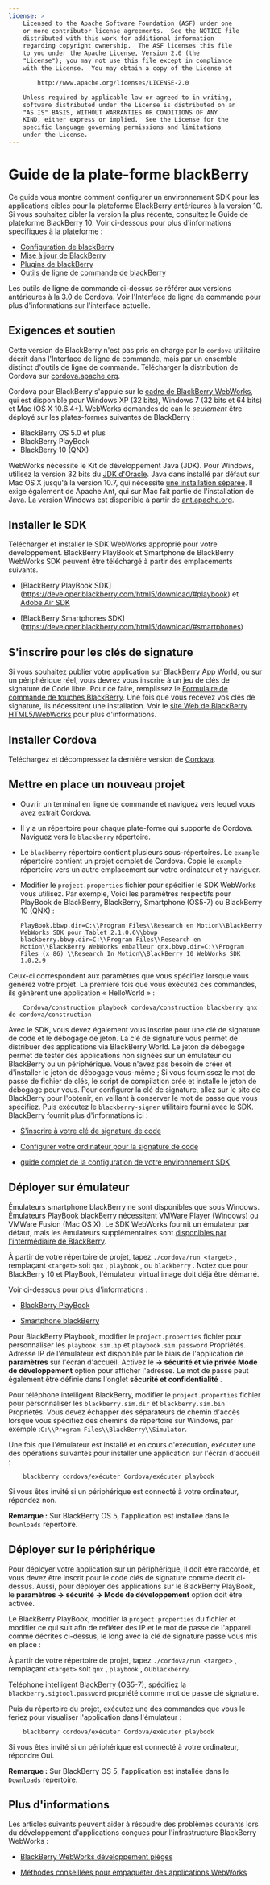 ```yaml
---
license: >
    Licensed to the Apache Software Foundation (ASF) under one
    or more contributor license agreements.  See the NOTICE file
    distributed with this work for additional information
    regarding copyright ownership.  The ASF licenses this file
    to you under the Apache License, Version 2.0 (the
    "License"); you may not use this file except in compliance
    with the License.  You may obtain a copy of the License at

        http://www.apache.org/licenses/LICENSE-2.0

    Unless required by applicable law or agreed to in writing,
    software distributed under the License is distributed on an
    "AS IS" BASIS, WITHOUT WARRANTIES OR CONDITIONS OF ANY
    KIND, either express or implied.  See the License for the
    specific language governing permissions and limitations
    under the License.
---
```


# Guide de la plate-forme blackBerry

Ce guide vous montre comment configurer un environnement SDK pour les applications cibles pour la plateforme BlackBerry antérieures à la version 10. Si vous souhaitez cibler la version la plus récente, consultez le Guide de plateforme BlackBerry 10. Voir ci-dessous pour plus d'informations spécifiques à la plateforme :

*   <a href="config.html">Configuration de blackBerry</a>
*   <a href="upgrading.html">Mise à jour de BlackBerry</a>
*   <a href="plugin.html">Plugins de blackBerry</a>
*   <a href="tools.html">Outils de ligne de commande de blackBerry</a>

Les outils de ligne de commande ci-dessus se référer aux versions antérieures à la 3.0 de Cordova. Voir l'Interface de ligne de commande pour plus d'informations sur l'interface actuelle.

## Exigences et soutien

Cette version de BlackBerry n'est pas pris en charge par le `cordova` utilitaire décrit dans l'Interface de ligne de commande, mais par un ensemble distinct d'outils de ligne de commande. Télécharger la distribution de Cordova sur [cordova.apache.org][1].

 [1]: http://cordova.apache.org/#download

Cordova pour BlackBerry s'appuie sur le [cadre de BlackBerry WebWorks][2], qui est disponible pour Windows XP (32 bits), Windows 7 (32 bits et 64 bits) et Mac (OS X 10.6.4+). WebWorks demandes de can le *seulement* être déployé sur les plates-formes suivantes de BlackBerry :

 [2]: https://bdsc.webapps.blackberry.com/html5

*   BlackBerry OS 5.0 et plus
*   BlackBerry PlayBook
*   BlackBerry 10 (QNX)

WebWorks nécessite le Kit de développement Java (JDK). Pour Windows, utilisez la version 32 bits du [JDK d'Oracle][3]. Java dans installé par défaut sur Mac OS X jusqu'à la version 10.7, qui nécessite [une installation séparée][4]. Il exige également de Apache Ant, qui sur Mac fait partie de l'installation de Java. La version Windows est disponible à partir de [ant.apache.org][5].

 [3]: http://www.oracle.com/technetwork/java/javase/downloads/index.html#jdk
 [4]: http://support.apple.com/kb/DL1421
 [5]: http://ant.apache.org/bindownload.cgi

## Installer le SDK

Télécharger et installer le SDK WebWorks approprié pour votre développement. BlackBerry PlayBook et Smartphone de BlackBerry WebWorks SDK peuvent être téléchargé à partir des emplacements suivants.

*   \[BlackBerry PlayBook SDK\] (https://developer.blackberry.com/html5/download/#playbook) et [Adobe Air SDK][6]

*   \[BlackBerry Smartphones SDK\] (https://developer.blackberry.com/html5/download/#smartphones)

 [6]: http://www.adobe.com/devnet/air/air-sdk-download.html

## S'inscrire pour les clés de signature

Si vous souhaitez publier votre application sur BlackBerry App World, ou sur un périphérique réel, vous devrez vous inscrire à un jeu de clés de signature de Code libre. Pour ce faire, remplissez le [Formulaire de commande de touches BlackBerry][7]. Une fois que vous recevez vos clés de signature, ils nécessitent une installation. Voir le [site Web de BlackBerry HTML5/WebWorks][8] pour plus d'informations.

 [7]: https://www.blackberry.com/SignedKeys
 [8]: https://developer.blackberry.com/html5/documentation/signing_setup_bb10_apps_2008396_11.html

## Installer Cordova

Téléchargez et décompressez la dernière version de [Cordova][1].

## Mettre en place un nouveau projet

*   Ouvrir un terminal en ligne de commande et naviguez vers lequel vous avez extrait Cordova.

*   Il y a un répertoire pour chaque plate-forme qui supporte de Cordova. Naviguez vers le `blackberry` répertoire.

*   Le `blackberry` répertoire contient plusieurs sous-répertoires. Le `example` répertoire contient un projet complet de Cordova. Copie le `example` répertoire vers un autre emplacement sur votre ordinateur et y naviguer.

*   Modifier le `project.properties` fichier pour spécifier le SDK WebWorks vous utilisez. Par exemple, Voici les paramètres respectifs pour PlayBook de BlackBerry, BlackBerry, Smartphone (OS5-7) ou BlackBerry 10 (QNX) :
    
        PlayBook.bbwp.dir=C:\\Program Files\\Research en Motion\\BlackBerry WebWorks SDK pour Tablet 2.1.0.6\\bbwp blackberry.bbwp.dir=C:\\Program Files\\Research en Motion\\BlackBerry WebWorks emballeur qnx.bbwp.dir=C:\\Program Files (x 86) \\Research In Motion\\BlackBerry 10 WebWorks SDK 1.0.2.9
        

Ceux-ci correspondent aux paramètres que vous spécifiez lorsque vous générez votre projet. La première fois que vous exécutez ces commandes, ils génèrent une application « HelloWorld » :

        Cordova/construction playbook cordova/construction blackberry qnx de cordova/construction
    

Avec le SDK, vous devez également vous inscrire pour une clé de signature de code et le débogage de jeton. La clé de signature vous permet de distribuer des applications via BlackBerry World. Le jeton de débogage permet de tester des applications non signées sur un émulateur du BlackBerry ou un périphérique. Vous n'avez pas besoin de créer et d'installer le jeton de débogage vous-même ; Si vous fournissez le mot de passe de fichier de clés, le script de compilation crée et installe le jeton de débogage pour vous. Pour configurer la clé de signature, allez sur le site de BlackBerry pour l'obtenir, en veillant à conserver le mot de passe que vous spécifiez. Puis exécutez le `blackberry-signer` utilitaire fourni avec le SDK. BlackBerry fournit plus d'informations ici :

*   [S'inscrire à votre clé de signature de code][9]

*   [Configurer votre ordinateur pour la signature de code][10]

*   [guide complet de la configuration de votre environnement SDK][11]

 [9]: https://www.blackberry.com/SignedKeys/codesigning.html
 [10]: http://developer.blackberry.com/html5/documentation/set_up_for_signing.html
 [11]: http://developer.blackberry.com/native/documentation/bb10/com.qnx.doc.native_sdk.quickstart/topic/set_up_your_environment.html

## Déployer sur émulateur

Émulateurs smartphone blackBerry ne sont disponibles que sous Windows. Émulateurs PlayBook blackBerry nécessitent VMWare Player (Windows) ou VMWare Fusion (Mac OS X). Le SDK WebWorks fournit un émulateur par défaut, mais les émulateurs supplémentaires sont [disponibles par l'intermédiaire de BlackBerry][12].

 [12]: http://us.blackberry.com/developers/resources/simulators.jsp

À partir de votre répertoire de projet, tapez `./cordova/run <target>` , remplaçant `<target>` soit `qnx` , `playbook` , ou `blackberry` . Notez que pour BlackBerry 10 et PlayBook, l'émulateur virtual image doit déjà être démarré.

Voir ci-dessous pour plus d'informations :

*   [BlackBerry PlayBook][13]

*   [Smartphone blackBerry][14]

 [13]: https://developer.blackberry.com/html5/documentation/using_the_tablet_simulator_1866980_11.html
 [14]: https://developer.blackberry.com/html5/documentation/run_your_app_on_smartphone_sim_1876976_11.html

Pour BlackBerry Playbook, modifier le `project.properties` fichier pour personnaliser les `playbook.sim.ip` et `playbook.sim.password` Propriétés. Adresse IP de l'émulateur est disponible par le biais de l'application de **paramètres** sur l'écran d'accueil. Activez le **→ sécurité et vie privée Mode de développement** option pour afficher l'adresse. Le mot de passe peut également être définie dans l'onglet **sécurité et confidentialité** .

Pour téléphone intelligent BlackBerry, modifier le `project.properties` fichier pour personnaliser les `blackberry.sim.dir` et `blackberry.sim.bin` Propriétés. Vous devez échapper des séparateurs de chemin d'accès lorsque vous spécifiez des chemins de répertoire sur Windows, par exemple :`C:\\Program
Files\\BlackBerry\\Simulator`.

Une fois que l'émulateur est installé et en cours d'exécution, exécutez une des opérations suivantes pour installer une application sur l'écran d'accueil :

        blackberry cordova/exécuter Cordova/exécuter playbook
    

Si vous êtes invité si un périphérique est connecté à votre ordinateur, répondez non.

**Remarque :** Sur BlackBerry OS 5, l'application est installée dans le `Downloads` répertoire.

## Déployer sur le périphérique

Pour déployer votre application sur un périphérique, il doit être raccordé, et vous devez être inscrit pour le code clés de signature comme décrit ci-dessus. Aussi, pour déployer des applications sur le BlackBerry PlayBook, le **paramètres → sécurité → Mode de développement** option doit être activée.

Le BlackBerry PlayBook, modifier la `project.properties` du fichier et modifier ce qui suit afin de refléter des IP et le mot de passe de l'appareil comme décrites ci-dessus, le long avec la clé de signature passe vous mis en place :

À partir de votre répertoire de projet, tapez `./cordova/run <target>` , remplaçant `<target>` soit `qnx` , `playbook` , ou`blackberry`.

Téléphone intelligent BlackBerry (OS5-7), spécifiez la `blackberry.sigtool.password` propriété comme mot de passe clé signature.

Puis du répertoire du projet, exécutez une des commandes que vous le feriez pour visualiser l'application dans l'émulateur :

        blackberry cordova/exécuter Cordova/exécuter playbook
    

Si vous êtes invité si un périphérique est connecté à votre ordinateur, répondre Oui.

**Remarque :** Sur BlackBerry OS 5, l'application est installée dans le `Downloads` répertoire.

## Plus d'informations

Les articles suivants peuvent aider à résoudre des problèmes courants lors du développement d'applications conçues pour l'infrastructure BlackBerry WebWorks :

*   [BlackBerry WebWorks développement pièges][15]

*   [Méthodes conseillées pour empaqueter des applications WebWorks][16]

 [15]: http://supportforums.blackberry.com/t5/Web-and-WebWorks-Development/Common-BlackBerry-WebWorks-development-pitfalls-that-can-be/ta-p/624712
 [16]: https://bdsc.webapps.blackberrycom/html5/documentation/ww_developing/bestpractice_compiling_ww_apps_1873324_11.html